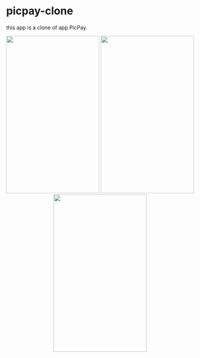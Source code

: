# picpay-clone

this app is a clone of app PicPay.


<p align="center">
    <img width="250" height="422" src="https://i.imgur.com/cEpz0HU.jpg">
    <img width="250" height="422" src="https://i.imgur.com/mSpXKDR.jpg">
    <img width="250" height="422" src="https://i.imgur.com/ZIUpUqW.jpg">
</p>